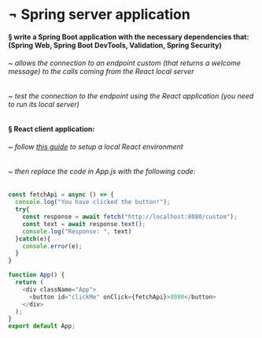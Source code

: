 # ¬ Spring server application
#### § write a Spring Boot application with the necessary dependencies that: (Spring Web, Spring Boot DevTools, Validation, Spring Security)
###### ~ allows the connection to an endpoint custom (that returns a welcome message) to the calls coming from the React local server
###### ~ test the connection to the endpoint using the React application (you need to run its local server)

#### § React client application:
###### ~ follow [this guide](https://create-react-app.dev/docs/getting-started/) to setup a local React environment
###### ~ then replace the code in App.js with the following code:

```javascript
const fetchApi = async () => {
  console.log("You have clicked the button!");
  try{
    const response = await fetch("http://localhost:8080/custom");
    const text = await response.text();
    console.log("Response: ", text)
  }catch(e){
    console.error(e);
  }
}

function App() {
  return (
    <div className="App">
      <button id="clickMe" onClick={fetchApi}>8080</button>
    </div>
  );
}
export default App;
```
